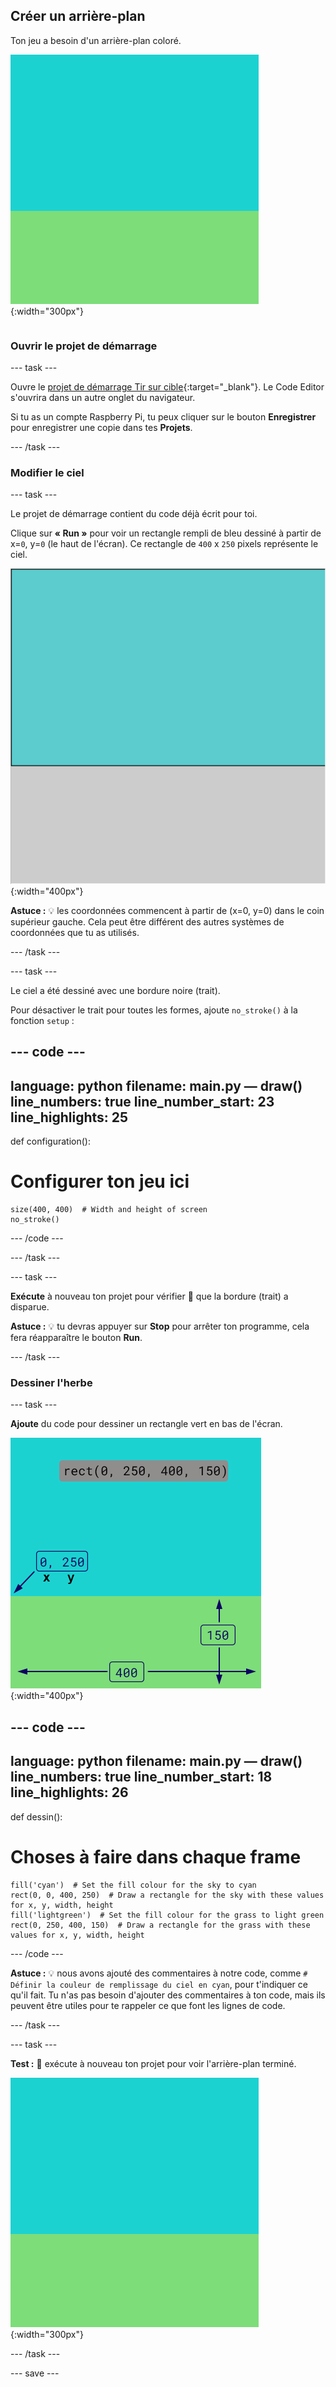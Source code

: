 ## Créer un arrière-plan

<div style="display: flex; flex-wrap: wrap">
<div style="flex-basis: 200px; flex-grow: 1; margin-right: 15px;">
Ton jeu a besoin d'un arrière-plan coloré.
</div>
<div>

![La zone de sortie avec un rectangle de couleur ciel au-dessus d'un rectangle de couleur herbe pour créer l'arrière-plan.](images/background.png){:width="300px"}

</div>
</div>

### Ouvrir le projet de démarrage

--- task ---

Ouvre le [projet de démarrage Tir sur cible](https://editor.raspberrypi.org/en/projects/target-practice-starter){:target="_blank"}. Le Code Editor s'ouvrira dans un autre onglet du navigateur.

Si tu as un compte Raspberry Pi, tu peux cliquer sur le bouton **Enregistrer** pour enregistrer une copie dans tes **Projets**.

--- /task ---

### Modifier le ciel

--- task ---

Le projet de démarrage contient du code déjà écrit pour toi.

Clique sur **« Run »** pour voir un rectangle rempli de bleu dessiné à partir de x=`0`, y=`0` (le haut de l'écran). Ce rectangle de `400` x `250` pixels représente le ciel.

![Un rectangle bleu entouré d'une bordure noire, au-dessus d'un rectangle gris. Le coin supérieur gauche du canevas est marqué par x=0, y=0 c'est l'origine du rectangle. La largeur est surlignée à 400 et la hauteur à 250. Le code rect(0, 0, 400, 250) s'affiche.](images/sky_stroke.png){:width="400px"}

**Astuce :** 💡 les coordonnées commencent à partir de (x=0, y=0) dans le coin supérieur gauche. Cela peut être différent des autres systèmes de coordonnées que tu as utilisés.

--- /task ---

--- task ---

Le ciel a été dessiné avec une bordure noire (trait).

Pour désactiver le trait pour toutes les formes, ajoute `no_stroke()` à la fonction `setup` :

--- code ---
---
language: python filename: main.py — draw() line_numbers: true line_number_start: 23
line_highlights: 25
---
def configuration():
# Configurer ton jeu ici

    size(400, 400)  # Width and height of screen
    no_stroke()

--- /code ---

--- /task ---

--- task ---

**Exécute** à nouveau ton projet pour vérifier 👀 que la bordure (trait) a disparue.

**Astuce :** 💡 tu devras appuyer sur **Stop** pour arrêter ton programme, cela fera réapparaître le bouton **Run**.

--- /task ---

### Dessiner l'herbe

--- task ---

**Ajoute** du code pour dessiner un rectangle vert en bas de l'écran.

![La zone de sortie avec un rectangle de couleur ciel au-dessus d'un rectangle de couleur herbe pour créer l'arrière-plan. Le coin supérieur gauche du rectangle est marqué x=0, y=250 ; c'est l'origine du rectangle. La largeur est surlignée à 400 et la hauteur à 150. Le code rect(0, 0, 400, 250) s'affiche.](images/green-grass.png){:width="400px"}

--- code ---
---
language: python filename: main.py — draw() line_numbers: true line_number_start: 18
line_highlights: 26
---
def dessin():
# Choses à faire dans chaque frame

    fill('cyan')  # Set the fill colour for the sky to cyan
    rect(0, 0, 400, 250)  # Draw a rectangle for the sky with these values for x, y, width, height
    fill('lightgreen')  # Set the fill colour for the grass to light green
    rect(0, 250, 400, 150)  # Draw a rectangle for the grass with these values for x, y, width, height

--- /code ---

**Astuce :** 💡 nous avons ajouté des commentaires à notre code, comme `# Définir la couleur de remplissage du ciel en cyan`, pour t'indiquer ce qu'il fait. Tu n'as pas besoin d'ajouter des commentaires à ton code, mais ils peuvent être utiles pour te rappeler ce que font les lignes de code.

--- /task ---

--- task ---

**Test :** 🔄 exécute à nouveau ton projet pour voir l'arrière-plan terminé.

![La zone de sortie avec un rectangle de couleur ciel au-dessus d'un rectangle de couleur herbe pour créer l'arrière-plan.](images/background.png){:width="300px"}

--- /task ---

--- save ---
